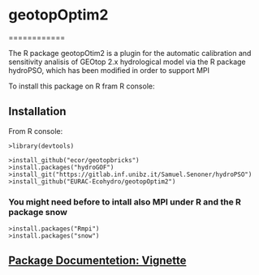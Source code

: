 # geotopOptim2
============

The R package geotopOtim2 is a plugin for the automatic calibration and sensitivity analisis of GEOtop 2.x hydrological model via the  R package hydroPSO, which has been modified in order to support MPI

To install this package on R fram R console:

## Installation

From R console:

```
>library(devtools)

>install_github("ecor/geotopbricks")
>install.packages("hydroGOF")
>install_git("https://gitlab.inf.unibz.it/Samuel.Senoner/hydroPSO")
>install_github("EURAC-Ecohydro/geotopOptim2")
```

### You might need before to intall also MPI under R and the R package snow

```
>install.packages("Rmpi") 
>install.packages("snow")
```

## [Package Documentetion: Vignette](https://github.com/EURAC-Ecohydro/geotopOptim2/blob/master/geotopOptim2/vignettes/Calibration.Rmd)


